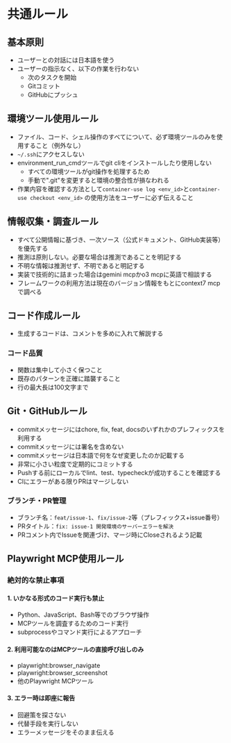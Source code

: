 # 共通ルール

## 基本原則

- ユーザーとの対話には日本語を使う
- ユーザーの指示なく、以下の作業を行わない
  - 次のタスクを開始
  - Gitコミット
  - GitHubにプッシュ

## 環境ツール使用ルール

- ファイル、コード、シェル操作のすべてについて、必ず環境ツールのみを使用すること（例外なし）
- `~/.ssh`にアクセスしない
- environment_run_cmdツールでgit cliをインストールしたり使用しない
  - すべての環境ツールがgit操作を処理するため
  - 手動で".git"を変更すると環境の整合性が損なわれる
- 作業内容を確認する方法として`container-use log <env_id>`と`container-use checkout <env_id>`
  の使用方法をユーザーに必ず伝えること

## 情報収集・調査ルール

- すべて公開情報に基づき、一次ソース（公式ドキュメント、GitHub実装等）を優先する
- 推測は原則しない。必要な場合は推測であることを明記する
- 不明な情報は推測せず、不明であると明記する
- 実装で技術的に詰まった場合はgemini mcpかo3 mcpに英語で相談する
- フレームワークの利用方法は現在のバージョン情報をもとにcontext7 mcpで調べる

## コード作成ルール

- 生成するコードは、コメントを多めに入れて解説する

### コード品質

- 関数は集中して小さく保つこと
- 既存のパターンを正確に踏襲すること
- 行の最大長は100文字まで

## Git・GitHubルール

- commitメッセージにはchore, fix, feat, docsのいずれかのプレフィックスを利用する
- commitメッセージには署名を含めない
- commitメッセージは日本語で何をなぜ変更したのか記載する
- 非常に小さい粒度で定期的にコミットする
- Pushする前にローカルでlint、test、typecheckが成功することを確認する
- CIにエラーがある限りPRはマージしない

### ブランチ・PR管理

- ブランチ名：`feat/issue-1`、`fix/issue-2`等（プレフィックス+issue番号）
- PRタイトル：`fix: issue-1 開発環境のサーバーエラーを解決`
- PRコメント内でIssueを関連づけ、マージ時にCloseされるよう記載

## Playwright MCP使用ルール

### 絶対的な禁止事項

#### 1. いかなる形式のコード実行も禁止

- Python、JavaScript、Bash等でのブラウザ操作
- MCPツールを調査するためのコード実行
- subprocessやコマンド実行によるアプローチ

#### 2. 利用可能なのはMCPツールの直接呼び出しのみ

- playwright:browser_navigate
- playwright:browser_screenshot
- 他のPlaywright MCPツール

#### 3. エラー時は即座に報告

- 回避策を探さない
- 代替手段を実行しない
- エラーメッセージをそのまま伝える
